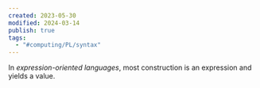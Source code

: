 ```yaml
---
created: 2023-05-30
modified: 2024-03-14
publish: true
tags:
  - "#computing/PL/syntax"
---
```

In *expression-oriented languages*, most construction is an expression and yields a value.